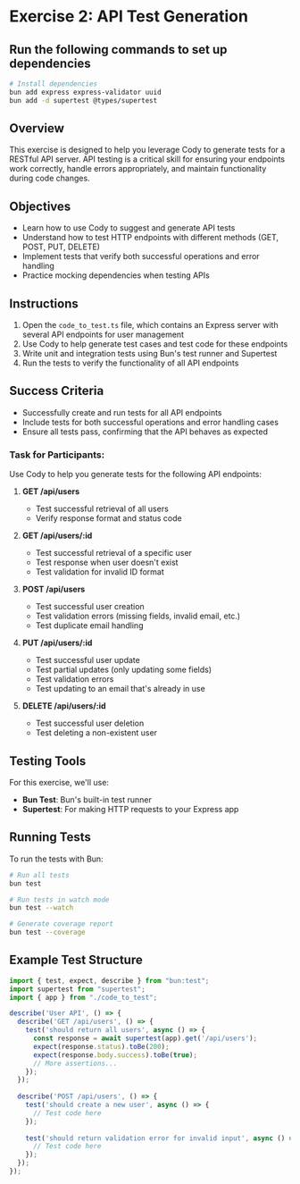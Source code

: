 # Exercise 2: API Test Generation

## Run the following commands to set up dependencies

```bash
# Install dependencies
bun add express express-validator uuid
bun add -d supertest @types/supertest
```

## Overview
This exercise is designed to help you leverage Cody to generate tests for a RESTful API server. API testing is a critical skill for ensuring your endpoints work correctly, handle errors appropriately, and maintain functionality during code changes.

## Objectives
- Learn how to use Cody to suggest and generate API tests
- Understand how to test HTTP endpoints with different methods (GET, POST, PUT, DELETE)
- Implement tests that verify both successful operations and error handling
- Practice mocking dependencies when testing APIs

## Instructions
1. Open the `code_to_test.ts` file, which contains an Express server with several API endpoints for user management
2. Use Cody to help generate test cases and test code for these endpoints
3. Write unit and integration tests using Bun's test runner and Supertest
4. Run the tests to verify the functionality of all API endpoints

## Success Criteria
- Successfully create and run tests for all API endpoints
- Include tests for both successful operations and error handling cases
- Ensure all tests pass, confirming that the API behaves as expected

### Task for Participants:
Use Cody to help you generate tests for the following API endpoints:

1. **GET /api/users**
   - Test successful retrieval of all users
   - Verify response format and status code

2. **GET /api/users/:id**
   - Test successful retrieval of a specific user
   - Test response when user doesn't exist
   - Test validation for invalid ID format

3. **POST /api/users**
   - Test successful user creation
   - Test validation errors (missing fields, invalid email, etc.)
   - Test duplicate email handling

4. **PUT /api/users/:id**
   - Test successful user update
   - Test partial updates (only updating some fields)
   - Test validation errors
   - Test updating to an email that's already in use

5. **DELETE /api/users/:id**
   - Test successful user deletion
   - Test deleting a non-existent user

## Testing Tools
For this exercise, we'll use:
- **Bun Test**: Bun's built-in test runner
- **Supertest**: For making HTTP requests to your Express app

## Running Tests

To run the tests with Bun:

```bash
# Run all tests
bun test

# Run tests in watch mode
bun test --watch

# Generate coverage report
bun test --coverage
```

## Example Test Structure
```typescript
import { test, expect, describe } from "bun:test";
import supertest from "supertest";
import { app } from "./code_to_test";

describe('User API', () => {
  describe('GET /api/users', () => {
    test('should return all users', async () => {
      const response = await supertest(app).get('/api/users');
      expect(response.status).toBe(200);
      expect(response.body.success).toBe(true);
      // More assertions...
    });
  });
  
  describe('POST /api/users', () => {
    test('should create a new user', async () => {
      // Test code here
    });
    
    test('should return validation error for invalid input', async () => {
      // Test code here
    });
  });
});
```


